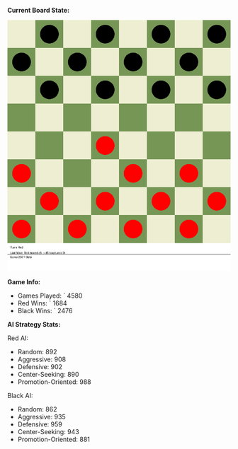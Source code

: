 
**Current Board State:**  
<!-- START_GIF -->
![Checkers Game](./checkers_game.gif)
<!-- END_GIF -->

**Game Info:**  
- Games Played: `<!-- GAMES_PLAYED --> 4580
- Red Wins: `<!-- RED_WINS --> 1684
- Black Wins: `<!-- BLACK_WINS --> 2476

<!-- AI_STATS -->
**AI Strategy Stats:**

Red AI:
- Random: 892
- Aggressive: 908
- Defensive: 902
- Center-Seeking: 890
- Promotion-Oriented: 988

Black AI:
- Random: 862
- Aggressive: 935
- Defensive: 959
- Center-Seeking: 943
- Promotion-Oriented: 881
